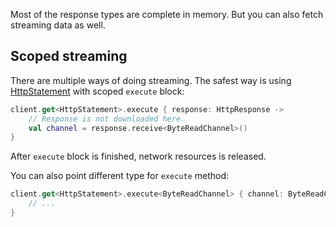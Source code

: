 [//]: # (title: Streaming)

<include src="lib.md" include-id="outdated_warning"/>

Most of the response types are complete in memory. But you can also fetch streaming data as well.

## Scoped streaming

There are multiple ways of doing streaming. The safest way is using [HttpStatement](https://api.ktor.io/%ktor_version%/io.ktor.client.statement/-http-statement/) with scoped `execute` block:

```kotlin
client.get<HttpStatement>.execute { response: HttpResponse ->
    // Response is not downloaded here.
    val channel = response.receive<ByteReadChannel>()
}
```

After `execute` block is finished, network resources is released.

You can also point different type for `execute` method:

```kotlin
client.get<HttpStatement>.execute<ByteReadChannel> { channel: ByteReadChannel ->
    // ...
}
```